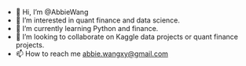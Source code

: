 - 👋 Hi, I’m @AbbieWang
- 👀 I’m interested in quant finance and data science.
- 🌱 I’m currently learning Python and finance.
- 💞️ I’m looking to collaborate on Kaggle data projects or quant finance projects.
- 📫 How to reach me abbie.wangxy@gmail.com

<!---
AbbieWang/AbbieWang is a ✨ special ✨ repository because its `README.md` (this file) appears on your GitHub profile.
You can click the Preview link to take a look at your changes.
--->
